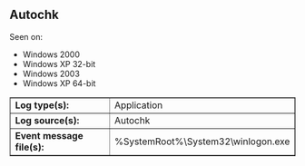 ## Autochk

Seen on:
* Windows 2000
* Windows XP 32-bit
* Windows 2003
* Windows XP 64-bit

<table border="1" class="docutils">
  <tbody>
    <tr>
      <td><b>Log type(s):</b></td>
      <td>Application</td>
    </tr>
    <tr>
      <td><b>Log source(s):</b></td>
      <td>Autochk</td>
    </tr>
    <tr>
      <td><b>Event message file(s):</b></td>
      <td>%SystemRoot%\System32\winlogon.exe</td>
    </tr>
  </tbody>
</table>

&nbsp;

